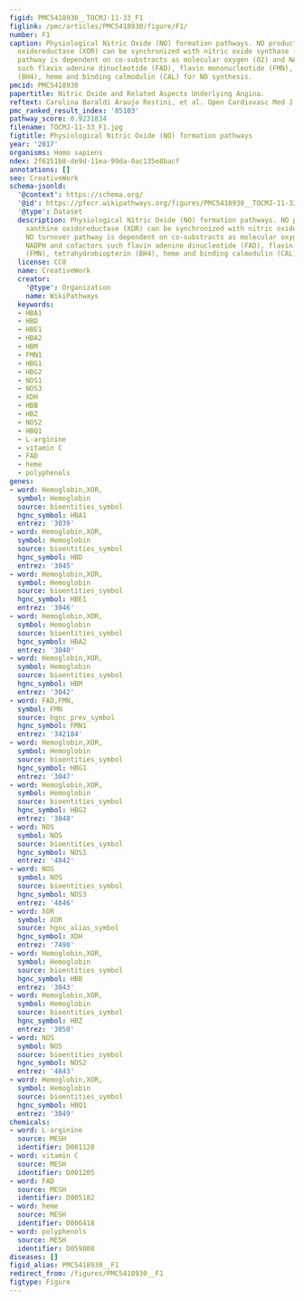 ```yaml
---
figid: PMC5418930__TOCMJ-11-33_F1
figlink: /pmc/articles/PMC5418930/figure/F1/
number: F1
caption: Physiological Nitric Oxide (NO) formation pathways. NO production using xanthine
  oxidoreductase (XOR) can be synchronized with nitric oxide synthase (NOS). NO turnover
  pathway is dependent on co-substracts as molecular oxygen (O2) and NADPH and cofactors
  such flavin adenine dinucleotide (FAD), flavin mononucleotide (FMN), tetrahydrobiopterin
  (BH4), heme and binding calmodulin (CAL) for NO synthesis.
pmcid: PMC5418930
papertitle: Nitric Oxide and Related Aspects Underlying Angina.
reftext: Carolina Baraldi Araujo Restini, et al. Open Cardiovasc Med J. 2017;11:33-46.
pmc_ranked_result_index: '85103'
pathway_score: 0.9231834
filename: TOCMJ-11-33_F1.jpg
figtitle: Physiological Nitric Oxide (NO) formation pathways
year: '2017'
organisms: Homo sapiens
ndex: 2f6151b8-de9d-11ea-99da-0ac135e8bacf
annotations: []
seo: CreativeWork
schema-jsonld:
  '@context': https://schema.org/
  '@id': https://pfocr.wikipathways.org/figures/PMC5418930__TOCMJ-11-33_F1.html
  '@type': Dataset
  description: Physiological Nitric Oxide (NO) formation pathways. NO production using
    xanthine oxidoreductase (XOR) can be synchronized with nitric oxide synthase (NOS).
    NO turnover pathway is dependent on co-substracts as molecular oxygen (O2) and
    NADPH and cofactors such flavin adenine dinucleotide (FAD), flavin mononucleotide
    (FMN), tetrahydrobiopterin (BH4), heme and binding calmodulin (CAL) for NO synthesis.
  license: CC0
  name: CreativeWork
  creator:
    '@type': Organization
    name: WikiPathways
  keywords:
  - HBA1
  - HBD
  - HBE1
  - HBA2
  - HBM
  - FMN1
  - HBG1
  - HBG2
  - NOS1
  - NOS3
  - XDH
  - HBB
  - HBZ
  - NOS2
  - HBQ1
  - L-arginine
  - vitamin C
  - FAD
  - heme
  - polyphenols
genes:
- word: Hemoglobin,XOR,
  symbol: Hemoglobin
  source: bioentities_symbol
  hgnc_symbol: HBA1
  entrez: '3039'
- word: Hemoglobin,XOR,
  symbol: Hemoglobin
  source: bioentities_symbol
  hgnc_symbol: HBD
  entrez: '3045'
- word: Hemoglobin,XOR,
  symbol: Hemoglobin
  source: bioentities_symbol
  hgnc_symbol: HBE1
  entrez: '3046'
- word: Hemoglobin,XOR,
  symbol: Hemoglobin
  source: bioentities_symbol
  hgnc_symbol: HBA2
  entrez: '3040'
- word: Hemoglobin,XOR,
  symbol: Hemoglobin
  source: bioentities_symbol
  hgnc_symbol: HBM
  entrez: '3042'
- word: FAD,FMN,
  symbol: FMN
  source: hgnc_prev_symbol
  hgnc_symbol: FMN1
  entrez: '342184'
- word: Hemoglobin,XOR,
  symbol: Hemoglobin
  source: bioentities_symbol
  hgnc_symbol: HBG1
  entrez: '3047'
- word: Hemoglobin,XOR,
  symbol: Hemoglobin
  source: bioentities_symbol
  hgnc_symbol: HBG2
  entrez: '3048'
- word: NOS
  symbol: NOS
  source: bioentities_symbol
  hgnc_symbol: NOS1
  entrez: '4842'
- word: NOS
  symbol: NOS
  source: bioentities_symbol
  hgnc_symbol: NOS3
  entrez: '4846'
- word: XOR
  symbol: XOR
  source: hgnc_alias_symbol
  hgnc_symbol: XDH
  entrez: '7498'
- word: Hemoglobin,XOR,
  symbol: Hemoglobin
  source: bioentities_symbol
  hgnc_symbol: HBB
  entrez: '3043'
- word: Hemoglobin,XOR,
  symbol: Hemoglobin
  source: bioentities_symbol
  hgnc_symbol: HBZ
  entrez: '3050'
- word: NOS
  symbol: NOS
  source: bioentities_symbol
  hgnc_symbol: NOS2
  entrez: '4843'
- word: Hemoglobin,XOR,
  symbol: Hemoglobin
  source: bioentities_symbol
  hgnc_symbol: HBQ1
  entrez: '3049'
chemicals:
- word: L-arginine
  source: MESH
  identifier: D001120
- word: vitamin C
  source: MESH
  identifier: D001205
- word: FAD
  source: MESH
  identifier: D005182
- word: heme
  source: MESH
  identifier: D006418
- word: polyphenols
  source: MESH
  identifier: D059808
diseases: []
figid_alias: PMC5418930__F1
redirect_from: /figures/PMC5418930__F1
figtype: Figure
---
```

